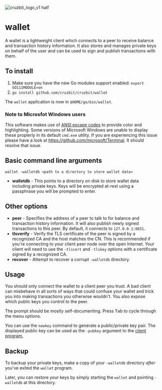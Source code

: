 ![cruzbit_logo_v1 half](https://user-images.githubusercontent.com/51346587/64493652-8ea93980-d237-11e9-8bee-681494eb365b.png)

# wallet

A wallet is a lightweight client which connects to a peer to receive balance and transaction history information.
It also stores and manages private keys on behalf of the user and can be used to sign and publish transactions with them.

## To install

1. Make sure you have the new Go modules support enabled: `export GO111MODULE=on`
2. `go install github.com/cruzbit/cruzbit/wallet`

The `wallet` application is now in `$HOME/go/bin/wallet`.

### Note to Microsfot Windows users

This software makes use of [ANSI escape codes](https://en.wikipedia.org/wiki/ANSI_escape_code) to provide color and highlighting. Some versions of Microsoft Windows are unable to display these proplerly in its default `cmd.exe` utility. If you are experiencing this issue please have a look at https://github.com/microsoft/Terminal. It should resolve that issue.

## Basic command line arguments

`wallet -walletdb <path to a directory to store wallet data>`

- **walletdb** - This points to a directory on disk to store wallet data including private keys. Keys will be encrypted at-rest using a passphrase you will be prompted to enter.

## Other options

- **peer** - Specifies the address of a peer to talk to for balance and transaction history information. It will also publish newly signed transactions to this peer. By default, it connects to `127.0.0.1:8831`.
- **tlsverify** - Verify the TLS certificate of the peer is signed by a recognized CA and the host matches the CN. This is recommended if you're connecting to your client peer node over the open Internet. Your client will need to use the `-tlscert` and `-tlskey` options with a certificate signed by a recognized CA.
- **recover** - Attempt to recover a corrupt `-walletdb` directory.

## Usage

You should only connect the wallet to a client peer you trust. A bad client can misbehave in all sorts of ways that could confuse your wallet and trick you into making transactions you otherwise wouldn't. You also expose which public keys you control to the peer.

The prompt should be mostly self-documenting. Press <kbd>Tab</kbd> to cycle through the menu options.

You can use the `newkey` command to generate a public/private key pair. The displayed public key can be used as the `-pubkey` argument to the [client program.](https://github.com/cruzbit/cruzbit/tree/master/client)

## Backup

To backup your private keys, make a copy of your `-walletdb` directory _after_ you've exited the `wallet` program.

Later, you can restore your keys by simply starting the `wallet` and pointing `-walletdb` at this directory.

